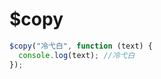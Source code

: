 # $copy

<ContainerBox title="介绍">
<template #desc>
只能通过事件触发才能复制成功
</template>
</ContainerBox>

<ContainerBox title="基础用法">

```js
$copy("冷弋白", function (text) {
  console.log(text); //冷弋白
});
```
<ShowCode>
<template #codes>

```js
export function $copy(text, fn = () => {}) {
  navigator.clipboard.writeText(text);
  fn(text);
}
```

</template>
</ShowCode>
</ContainerBox>

<ContainerBox title="Params">
<template #desc>

| 参数 | 说明                                                 | 类型             |
| ---- | ---------------------------------------------------- | ---------------- |
| str  | 传递要复制的值                                       | String \| Number |
| fn   | 复制成功后将会调用，并可以接收参数，参数为复制的内容 |                  |

</template>
</ContainerBox>
